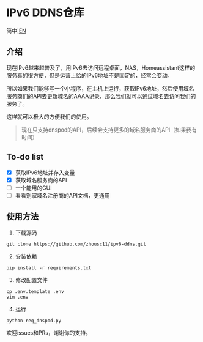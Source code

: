 # IPv6 DDNS仓库

简中|[EN](./README_EN.md)

## 介绍
现在IPv6越来越普及了，用IPv6去访问远程桌面，NAS，Homeassistant这样的服务真的很方便，但是运营上给的IPv6地址不是固定的，经常会变动。

所以如果我们能够写一个小程序，在主机上运行，获取IPv6地址，然后使用域名服务商们的API去更新域名的AAAA记录，那么我们就可以通过域名去访问我们的服务了。

这样就可以极大的方便我们的使用。

> 现在只支持dnspod的API，后续会支持更多的域名服务商的API（如果我有时间）
## To-do list
- [x] 获取IPv6地址并存入变量
- [x] 获取域名服务商的API
- [ ] 一个能用的GUI
- [ ] 看看别家域名注册商的API文档，更通用

## 使用方法
1. 下载源码
```shell
git clone https://github.com/zhousc11/ipv6-ddns.git
```
2. 安装依赖
```shell
pip install -r requirements.txt
```
3. 修改配置文件
```shell
cp .env.template .env
vim .env
```
4. 运行
```shell
python req_dnspod.py
```

欢迎issues和PRs，谢谢你的支持。 